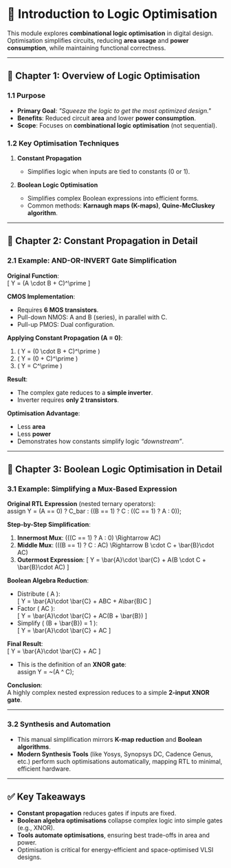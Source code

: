 # 🧩 Introduction to Logic Optimisation

This module explores **combinational logic optimisation** in digital design. Optimisation simplifies circuits, reducing **area usage** and **power consumption**, while maintaining functional correctness.

---

## 📖 Chapter 1: Overview of Logic Optimisation

### 1.1 Purpose
- **Primary Goal**: *"Squeeze the logic to get the most optimized design."*  
- **Benefits**: Reduced circuit **area** and lower **power consumption**.  
- **Scope**: Focuses on **combinational logic optimisation** (not sequential).  

### 1.2 Key Optimisation Techniques
1. **Constant Propagation**  
   - Simplifies logic when inputs are tied to constants (0 or 1).  

2. **Boolean Logic Optimisation**  
   - Simplifies complex Boolean expressions into efficient forms.  
   - Common methods: **Karnaugh maps (K-maps)**, **Quine-McCluskey algorithm**.  

---

## 🔄 Chapter 2: Constant Propagation in Detail

### 2.1 Example: AND-OR-INVERT Gate Simplification

**Original Function**:  
\[
Y = (A \cdot B + C)^\prime
\]  

**CMOS Implementation**:  
- Requires **6 MOS transistors**.  
- Pull-down NMOS: A and B (series), in parallel with C.  
- Pull-up PMOS: Dual configuration.  

**Applying Constant Propagation (A = 0)**:  
1. \( Y = (0 \cdot B + C)^\prime \)  
2. \( Y = (0 + C)^\prime \)  
3. \( Y = C^\prime \)  

**Result**:  
- The complex gate reduces to a **simple inverter**.  
- Inverter requires **only 2 transistors**.  

**Optimisation Advantage**:  
- Less **area**  
- Less **power**  
- Demonstrates how constants simplify logic *“downstream”*.  

---

## 🔀 Chapter 3: Boolean Logic Optimisation in Detail

### 3.1 Example: Simplifying a Mux-Based Expression

**Original RTL Expression** (nested ternary operators):  
assign Y = (A == 0) ? C_bar : ((B == 1) ? C : ((C == 1) ? A : 0));

**Step-by-Step Simplification**:
1. **Innermost Mux**: \(((C == 1) ? A : 0) \Rightarrow AC\)  
2. **Middle Mux**: \(((B == 1) ? C : AC) \Rightarrow B \cdot C + \bar{B}\cdot AC\)  
3. **Outermost Expression**:
   \[
   Y = \bar{A}\cdot \bar{C} + A(B \cdot C + \bar{B}\cdot AC)
   \]

**Boolean Algebra Reduction**:
- Distribute \( A \):  
  \[
  Y = \bar{A}\cdot \bar{C} + ABC + A\bar{B}C
  \]
- Factor \( AC \):  
  \[
  Y = \bar{A}\cdot \bar{C} + AC(B + \bar{B})
  \]
- Simplify \( (B + \bar{B}) = 1 \):  
  \[
  Y = \bar{A}\cdot \bar{C} + AC
  \]

**Final Result**:  
\[
Y = \bar{A}\cdot \bar{C} + AC
\]  

- This is the definition of an **XNOR gate**:  
assign Y = ~(A ^ C);


**Conclusion**:  
A highly complex nested expression reduces to a simple **2-input XNOR gate**.  

---

### 3.2 Synthesis and Automation
- This manual simplification mirrors **K-map reduction** and **Boolean algorithms**.  
- **Modern Synthesis Tools** (like Yosys, Synopsys DC, Cadence Genus, etc.) perform such optimisations automatically, mapping RTL to minimal, efficient hardware.  

---

## ✅ Key Takeaways
- **Constant propagation** reduces gates if inputs are fixed.  
- **Boolean algebra optimisations** collapse complex logic into simple gates (e.g., XNOR).  
- **Tools automate optimisations**, ensuring best trade-offs in area and power.  
- Optimisation is critical for energy-efficient and space-optimised VLSI designs.  
